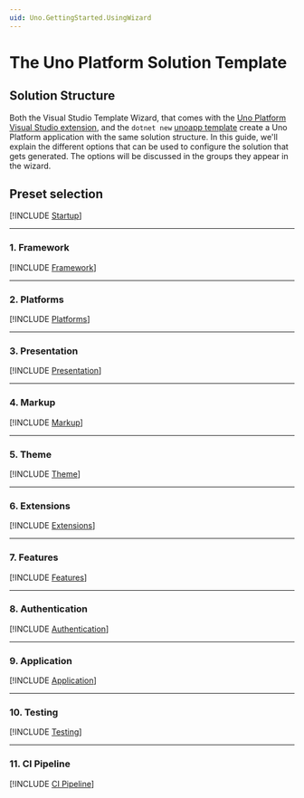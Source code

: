 ```yaml
---
uid: Uno.GettingStarted.UsingWizard
---
```


# The Uno Platform Solution Template

## Solution Structure

Both the Visual Studio Template Wizard, that comes with the [Uno Platform Visual Studio extension](https://marketplace.visualstudio.com/items?itemName=unoplatform.uno-platform-addin-2022), and the `dotnet new` [unoapp template](xref:Uno.GetStarted.dotnet-new) create a Uno Platform application with the same solution structure. In this guide, we'll explain the different options that can be used to configure the solution that gets generated. The options will be discussed in the groups they appear in the wizard.

## Preset selection

[!INCLUDE [Startup](startup.md)]

---

### 1. Framework

[!INCLUDE [Framework](framework.md)]

---

### 2. Platforms

[!INCLUDE [Platforms](platforms.md)]

---

### 3. Presentation

[!INCLUDE [Presentation](presentation.md)]

---

### 4. Markup

[!INCLUDE [Markup](markup.md)]

---

### 5. Theme

[!INCLUDE [Theme](themes.md)]

---

### 6. Extensions

[!INCLUDE [Extensions](extensions.md)]

---

### 7. Features

[!INCLUDE [Features](features.md)]

---

### 8. Authentication

[!INCLUDE [Authentication](authentication.md)]

---

### 9. Application

[!INCLUDE [Application](application.md)]

---

### 10. Testing

[!INCLUDE [Testing](testing.md)]

---

### 11. CI Pipeline

[!INCLUDE [CI Pipeline](cipipeline.md)]

